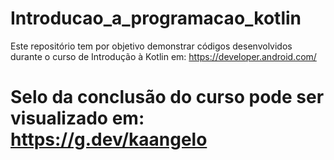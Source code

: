 # Introducao_a_programacao_kotlin
Este repositório tem por objetivo demonstrar códigos desenvolvidos durante o curso de Introdução à Kotlin em: https://developer.android.com/
# Selo da conclusão do curso pode ser visualizado em: https://g.dev/kaangelo

